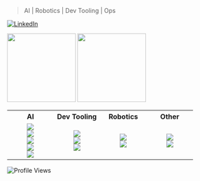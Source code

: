 > AI | Robotics | Dev Tooling | Ops
<a href="https://www.linkedin.com/in/nick-pape-software">
  <img src="https://img.shields.io/badge/LinkedIn-Microsoft%20--%20Senior%20Software%20Engineer-blue?logo=linkedin" alt="LinkedIn" />
</a>
<p></p>

<p align="left">
  <img height="160" src="https://github-readme-stats.vercel.app/api?username=nick-pape&show_icons=true&hide_rank=true&include_all_commits=true&theme=transparent" />
  <img height="160" src="https://github-readme-stats.vercel.app/api/top-langs/?username=nick-pape&layout=compact&langs_count=8&theme=transparent" />
</p>

<table width="100%" border="0" cellspacing="0" cellpadding="0">
<tr>
  <th align="center" width="25%">AI</th>
  <th align="center" width="25%">Dev Tooling</th>
  <th align="center" width="25%">Robotics</th>
  <th align="center" width="25%">Other</th>
</tr>
<tr>
  <td align="center">
    <a href="https://github.com/nick-pape/ai-services"><img src="https://img.shields.io/badge/ai--services-Repo-orange?logo=docker" /></a><br/>
    <a href="https://github.com/nick-pape/mcp-proxy-example"><img src="https://img.shields.io/badge/mcp--proxy--example-Repo-orange?logo=docker" /></a><br/>
    <a href="https://github.com/nick-pape/sample-mcp"><img src="https://img.shields.io/badge/sample--mcp-Repo-orange?logo=typescript" /></a><br/>
    <a href="https://github.com/nick-pape/mcp-custom-command-line"><img src="https://img.shields.io/badge/mcp--custom--command--line-Repo-orange?logo=typescript" /></a><br/>
    <a href="https://github.com/nick-pape/fine-tune-gemma-chat"><img src="https://img.shields.io/badge/fine--tune--gemma--chat-Repo-orange?logo=python" /></a>
  </td>
  <td align="center">
    <a href="https://github.com/nick-pape/rush-vscode"><img src="https://img.shields.io/badge/rush--vscode-Repo-blue?logo=typescript" /></a><br/>
    <a href="https://github.com/nick-pape/vscode-extension-toolkit"><img src="https://img.shields.io/badge/vscode--extension--toolkit-Repo-blue?logo=typescript" /></a><br/>
    <a href="https://github.com/microsoft/spfx-gulp-tools"><img src="https://img.shields.io/badge/spfx--gulp--tools-Microsoft-blue?logo=typescript" /></a>
  </td>
  <td align="center">
    <a href="https://github.com/nick-pape/picar"><img src="https://img.shields.io/badge/picar-Repo-green?logo=python" /></a><br/>
    <a href="https://github.com/nick-pape/tmc-2240"><img src="https://img.shields.io/badge/tmc--2240-Repo-green?logo=python" /></a>
  </td>
  <td align="center">
    <a href="https://github.com/nick-pape/reading-response-app"><img src="https://img.shields.io/badge/reading--response--app-Repo-lightgrey?logo=electron" /></a><br/>
    <a href="https://github.com/nick-pape/dice-poker-android"><img src="https://img.shields.io/badge/dice--poker--android-Repo-lightgrey?logo=android" /></a>
  </td>
</tr>
</table>

![Profile Views](https://komarev.com/ghpvc/?username=nick-pape&style=flat-square)
